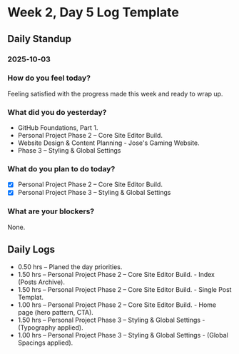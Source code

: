 # Week 2, Day 5 Log Template

## Daily Standup

### 2025‑10‑03

### How do you feel today?

Feeling satisfied with the progress made this week and ready to wrap up.

### What did you do yesterday?

-   GitHub Foundations, Part 1.
-   Personal Project Phase 2 – Core Site Editor Build.
-   Website Design & Content Planning - Jose's Gaming Website.
-   Phase 3 – Styling & Global Settings

### What do you plan to do today?

-   [x] Personal Project Phase 2 – Core Site Editor Build.
-   [x] Personal Project Phase 3 – Styling & Global Settings

### What are your blockers?

None.

## Daily Logs

-   0.50 hrs – Planed the day priorities.
-   1.50 hrs – Personal Project Phase 2 – Core Site Editor Build. - Index (Posts Archive).
-   1.50 hrs – Personal Project Phase 2 – Core Site Editor Build. - Single Post Templat.
-   1.00 hrs – Personal Project Phase 2 – Core Site Editor Build. - Home page (hero pattern, CTA).
-   1.50 hrs – Personal Project Phase 3 – Styling & Global Settings - (Typography applied).
-   1.00 hrs – Personal Project Phase 3 – Styling & Global Settings - (Global Spacings applied).
